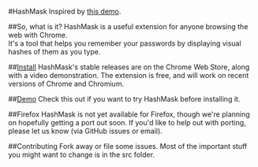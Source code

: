#HashMask
Inspired by [this demo](http://lab.arc90.com/2009/07/09/hashmask-another-more-secure-experiment-in-password-masking/).


##So, what is it?
HashMask is a useful extension for anyone browsing the web with Chrome.  
It's a tool that helps you remember your passwords by displaying visual hashes of them as you type.

##[Install](https://chrome.google.com/webstore/detail/iijmhgjmfjnibiehilcmbbjffcmgolhn)
HashMask's stable releases are on the Chrome Web Store, along with a video demonstration.
The extension is free, and will work on recent versions of Chrome and Chromium.

##[Demo](http://wyantb.github.com/HashMask/options.html)
Check this out if you want to try HashMask before installing it.

##Firefox
HashMask is not yet available for Firefox, though we're planning on hopefully getting a port out soon.
If you'd like to help out with porting, please let us know (via GitHub issues or email).

##Contributing
Fork away or file some issues.
Most of the important stuff you might want to change is in the src folder.
